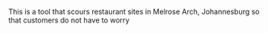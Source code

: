 This is a tool that scours restaurant sites in Melrose Arch, Johannesburg so that customers do not have to worry
